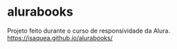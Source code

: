 # alurabooks
Projeto feito durante o curso de responsividade da Alura.  
https://isaquea.github.io/alurabooks/
